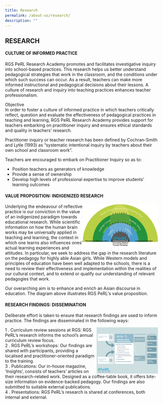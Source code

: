```yaml
---
title: Research
permalink: /about-us/research/
description: ""
---
```

## RESEARCH

#### CULTURE OF INFORMED PRACTICE

RGS PeRL Research Academy promotes and facilitates investigative inquiry into school-based practices. This research helps us better understand pedagogical strategies that work in the classroom, and the conditions under which such success can occur. As a result, teachers can make more informed instructional and pedagogical decisions about their lessons. A culture of research and inquiry into teaching practices enhances teacher professionalism.

Objective<br>
In order to foster a culture of informed practice in which teachers critically reflect, question and evaluate the effectiveness of pedagogical practices in teaching and learning, RGS PeRL Research Academy provides support for teachers embarking on practitioner inquiry and ensures ethical standards and quality in teachers’ research.

Practitioner inquiry or teacher research has been defined by Cochran-Smith and Lytle (1993) as “systematic intentional inquiry by teachers about their own school and classroom work”.

Teachers are encouraged to embark on Practitioner Inquiry so as to:

*   Position teachers as generators of knowledge
*   Provide a sense of ownership
*   Develop high levels of professional expertise to improve students’ learning outcomes

#### VALUE PROPOSITION: INDIGENIZED RESEARCH

<img src="/images/pic-green diagram.jpg" style="width:49%" align=right>

Underlying the endeavour of reflective practice is our conviction in the value of an indigenized paradigm towards educational research. While scientific information on how the human brain works may be universally applied in teaching and learning, the context in which one learns also influences ones’ actual learning experiences and attitudes. In particular, we seek to address the gap in the research literature on the pedagogy for highly able Asian girls. While Western models and principles of education have been well adapted to the schools, there is a need to review their effectiveness and implementation within the realities of our cultural context, and to extend or qualify our understanding of relevant pedagogies that work.

Our overarching aim is to enhance and enrich an Asian discourse in education. The diagram above illustrates RGS PeRL's value proposition.

#### RESEARCH FINDINGS: DISSEMINATION

Deliberate effort is taken to ensure that research findings are used to inform practice. The findings
are disseminated in the following ways:

<p><a href="https://staging.dfkurcec4b4z0.amplifyapp.com/images/PeRL%20research%20focus%20(1).png">
<img style="width:40%" align=right src="/images/PeRL research focus (1).png">
</a></p>

1 \.  Curriculum review sessions at RGS: RGS PeRL’s research informs the school’s annual curriculum review focus.<br> 
2 \.  RGS PeRL’s workshops: Our findings are shared with participants, providing a localised and practitioner-oriented paradigm to the training.<br>
3 \.  Publications: Our in-house magazine, ‘Insights’, consists of teachers’ articles on their research-related work. Designed as a coffee-table book, it offers bite-size information on evidence-backed pedagogy. Our findings are also submitted to suitable external publications.<br>
4 \.  Presentations: RGS PeRL’s research is shared at conferences, both internal and external.